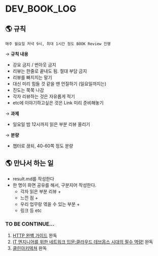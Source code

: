 # DEV_BOOK_LOG


## 🌎 규칙 
`매주 월요일 저녁 9시, 최대 1시간 정도 BOOK Review 진행`

→ **규칙 내용**

- 강요 금지 / 번아웃 금지
- 리뷰는 한줄로 끝내도 됨. 절대 부담 금지
- 리뷰를 빠지지는 말기
- 대신 미리 힘들 것 같을 땐 언질하기 (일요일까지는)
- 진도는 쭉쭉 나감
- 각자 리뷰하는 것은 자유롭게 적기
- etc에 이야기하고싶은 것은 Link 미리 준비해놓기

→ **과제**

- 일요일 밤 12시까지 읽은 부분 리뷰 올리기

→ **분량**

- 챕터로 끊되, 40-60쪽 정도 분량

## 🌎 만나서 하는 일
- result.md를 작성한다
- 한 명이 화면 공유를 해서, 구분지어 작성한다.
    - 각자 읽은 부분 리뷰 +
    - 느낀 점 +
    - 우리 업무랑 엮을 수 있는 부분 +
    - 링크 등 etc

### TO BE CONTINUE...
1. [HTTP 완벽 가이드](http://www.kyobobook.co.kr/product/detailViewKor.laf?mallGb=KOR&ejkGb=KOR&barcode=9788966261208) 완독
2. [IT 엔지니어를 위한 네트워크 입문:클라우드 데브옵스 시대의 필수 역량!](https://www.coupang.com/vp/products/2354444461?itemId=4084810901&vendorItemId=72068812765&src=1042503&spec=10304982&addtag=400&ctag=2354444461&lptag=10304982I4084810901&itime=20221116161120&pageType=PRODUCT&pageValue=2354444461&wPcid=16685826800300039276659&wRef=&wTime=20221116161120&redirect=landing&gclid=CjwKCAiAjs2bBhACEiwALTBWZWyzWethKC4J-rmN_28_O1-uK2GzI7cuPw0JHWAwUDjBVPsCUfyFzBoCCDQQAvD_BwE&campaignid=18626086777&adgroupid=&isAddedCart=) 완독
3. [클린아키텍쳐](http://www.yes24.com/Product/Goods/77283734) 완독 

